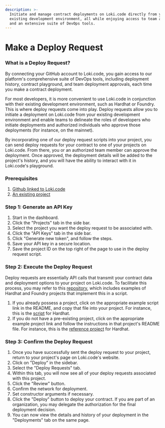 ```yaml
---
description: >-
  Initiate and manage contract deployments on Loki.code directly from your
  existing development environment, all while enjoying access to team approvals
  and an extensive suite of DevOps tools.
---
```


# Make a Deploy Request

### What is a Deploy Request?

By connecting your GitHub account to Loki.code, you gain access to our platform's comprehensive suite of DevOps tools, including deployment history, contract playground, and team deployment approvals, each time you make a contract deployment.

For most developers, it is more convenient to use Loki.code in conjunction with their existing development environment, such as Hardhat or Foundry. This is where deploy requests come into play. Deploy requests allow you to initiate a deployment on Loki.code from your existing development environment and enable teams to delineate the roles of developers who initiate deployments and authorized individuals who approve those deployments (for instance, on the mainnet).

By incorporating one of our deploy request scripts into your project, you can send deploy requests for your contract to one of your projects on Loki.code. From there, you or an authorized team member can approve the deployment. Once approved, the deployment details will be added to the project's history, and you will have the ability to interact with it in Loki.code's playground.

### Prerequisites

1. [Github linked to Loki.code](link-a-github-repository.md)
2. [An existing project](create-a-new-project.md)

### Step 1: Generate an API Key

1. Start in the dashboard.
2. Click the "Projects" tab in the side bar.
3. Select the project you want the deploy request to be associated with.
4. Click the "API Keys" tab in the side bar.
5. Click "Generate new token", and follow the steps.
6. Save your API key in a secure location.
7. Save the project ID on the top right of the page to use in the deploy request script.

### Step 2: Execute the Deploy Request

Deploy requests are essentially API calls that transmit your contract data and deployment options to your project on Loki.code. To facilitate this process, you may refer to this [repository](https://github.com/LokiCode-Inc/deploy-request), which includes examples of Hardhat and Foundry projects that implement this in a script.

1. If you already possess a project, click on the appropriate example script link in the README, and copy that file into your project. For instance, this is the [script](https://github.com/LokiCode-Inc/deploy-request/blob/main/hardhat/scripts/deploy-request.ts) for Hardhat.
2. If you do not have a pre-existing project, click on the appropriate example project link and follow the instructions in that project's README file. For instance, this is the [reference project](https://github.com/LokiCode-Inc/deploy-request/tree/main/hardhat) for Hardhat.

### Step 3: Confirm the Deploy Request

1. Once you have successfully sent the deploy request to your project, return to your project's page on Loki.code's website.
2. Click on "Deploy" in the sidebar.
3. Select the "Deploy Requests" tab.
4. Within this tab, you will now see all of your deploy requests associated with this project.
5. Click the "Review" button.
6. Confirm the network for deployment.
7. Set constructor arguments if necessary.
8. Click the "Deploy" button to deploy your contract. If you are part of an organization, you may delegate the authorization for the final deployment decision.
9. You can now view the details and history of your deployment in the "Deployments" tab on the same page.
